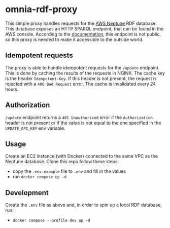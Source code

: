 # omnia-rdf-proxy
This simple proxy handles requests for the [AWS Neptune](https://aws.amazon.com/neptune/) RDF database. This database exposes an HTTP SPARQL endpoint, that can be found in the AWS console. According to the [documentation](https://docs.aws.amazon.com/neptune/latest/userguide/access-graph-sparql-http-rest.html), this endpoint is not public, so this proxy is needed to make it accessible to the outside world.

## Idempotent requests
The proxy is able to handle idempotent requests for the `/update` endpoint. This is done by caching the results of the requests in NGINX. The cache key is the header `Idempotent-Key`. If this header is not present, the request is rejected with a `400 Bad Request` error. The cache is invalidated every 24 hours.

## Authorization
`/update` endpoint returns a `401 Unauthorized` error if the `Authorization` header is not present or if the value is not equal to the one specified in the `UPDATE_API_KEY` env variable.

## Usage
Create an EC2 instance (with Docker) connected to the same VPC as the Neptune database. Clone this repo follow these steps:
- copy the `.env.example` file to `.env` and fill in the values
- run `docker compose up -d`

## Development
Create the `.env` file as above and, in order to spin up a local RDF database, run:
- `docker compose --profile dev up -d`
